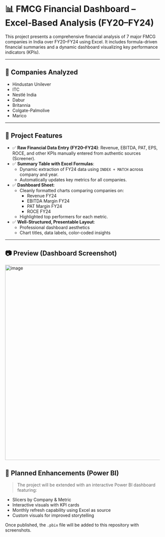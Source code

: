# 📊 FMCG Financial Dashboard – Excel-Based Analysis (FY20–FY24)

This project presents a comprehensive financial analysis of 7 major FMCG companies in India over FY20–FY24 using Excel. It includes formula-driven financial summaries and a dynamic dashboard visualizing key performance indicators (KPIs).

---

## 🧾 Companies Analyzed
- Hindustan Unilever
- ITC
- Nestlé India
- Dabur
- Britannia
- Colgate-Palmolive
- Marico

---

## 📌 Project Features

- ✅ **Raw Financial Data Entry (FY20–FY24)**: Revenue, EBITDA, PAT, EPS, ROCE, and other KPIs manually entered from authentic sources (Screener).
- ✅ **Summary Table with Excel Formulas**:
  - Dynamic extraction of FY24 data using `INDEX + MATCH` across company and year.
  - Automatically updates key metrics for all companies.
- ✅ **Dashboard Sheet**:
  - Cleanly formatted charts comparing companies on:
    - Revenue FY24
    - EBITDA Margin FY24
    - PAT Margin FY24
    - ROCE FY24
  - Highlighted top performers for each metric.
- ✅ **Well-Structured, Presentable Layout**:
  - Professional dashboard aesthetics
  - Chart titles, data labels, color-coded insights

---

## 📷 Preview (Dashboard Screenshot)
<img width="899" height="634" alt="image" src="https://github.com/user-attachments/assets/993489b0-e7cd-46c9-ac23-675e958ee825" />
 <!-- Replace with actual image path after upload -->


## 🧠 Planned Enhancements (Power BI)
> The project will be extended with an interactive Power BI dashboard featuring:
- Slicers by Company & Metric
- Interactive visuals with KPI cards
- Monthly refresh capability using Excel as source
- Custom visuals for improved storytelling

Once published, the `.pbix` file will be added to this repository with screenshots.
